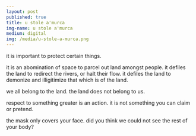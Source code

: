 ```yaml
---
layout: post
published: true
title: u stole a'murca
img-name: u stole a'murca
medium: digital
img: /media/u-stole-a-murca.png
---
```

it is important to protect certain things.

it is an abomination of space to parcel out land amongst people.  it defiles the land to redirect the rivers, or halt their flow.  it defiles the land to demonize and illigitimize that which is of the land. 

we all belong to the land. 
the land does not belong to us.

respect to something greater is an action.  it is not something you can claim or pretend.

the mask only covers your face.  did you think we could not see the rest of your body?

